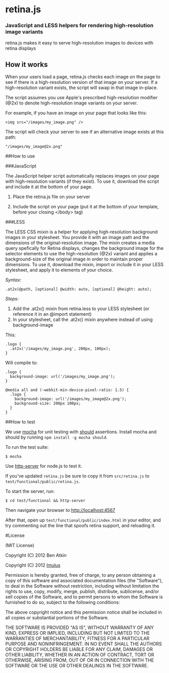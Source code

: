 # retina.js

### JavaScript and LESS helpers for rendering high-resolution image variants

retina.js makes it easy to serve high-resolution images to devices with retina displays

## How it works

When your users load a page, retina.js checks each image on the page to see if there is a high-resolution version of that image on your server. If a high-resolution variant exists, the script will swap in that image in-place.

The script assumes you use Apple's prescribed high-resolution modifier (@2x) to denote high-resolution image variants on your server.

For example, if you have an image on your page that looks like this:

    <img src="/images/my_image.png" />

The script will check your server to see if an alternative image exists at this path:

    "/images/my_image@2x.png"

##How to use

###JavaScript

The JavaScript helper script automatically replaces images on your page with high-resolution variants (if they exist). To use it, download the script and include it at the bottom of your page.

1. Place the retina.js file on your server
2. Include the script on your page (put it at the bottom of your template, before your closing \</body> tag)

    <script type="text/javascript" src="/scripts/retina.js"></script>

###LESS

The LESS CSS mixin is a helper for applying high-resolution background images in your stylesheet. You provide it with an image path and the dimensions of the original-resolution image. The mixin creates a media query spefically for Retina displays, changes the background image for the selector elements to use the high-resolution (@2x) variant and applies a background-size of the original image in order to maintain proper dimensions. To use it, download the mixin, import or include it in your LESS stylesheet, and apply it to elements of your choice.

*Syntax:*

    .at2x(@path, [optional] @width: auto, [optional] @height: auto);

*Steps:*

1. Add the .at2x() mixin from retina.less to your LESS stylesheet (or reference it in an @import statement)
2. In your stylesheet, call the .at2x() mixin anywhere instead of using background-image

This:

    .logo {
      .at2x('/images/my_image.png', 200px, 100px);
    }

Will compile to:

    .logo {
      background-image: url('/images/my_image.png');
    }

    @media all and (-webkit-min-device-pixel-ratio: 1.5) {
      .logo {
        background-image: url('/images/my_image@2x.png');
        background-size: 200px 100px;
      }
    }

##How to test

We use [mocha](http://visionmedia.github.com/mocha/) for unit testing with [should](https://github.com/visionmedia/should.js) assertions. Install mocha and should by running `npm install -g mocha should`.

To run the test suite:

    $ mocha

Use [http-server](https://github.com/nodeapps/http-server) for node.js to test it.

If you've updated `retina.js` be sure to copy it from `src/retina.js` to `test/functional/public/retina.js`.

To start the server, run:

    $ cd test/functional && http-server

Then navigate your browser to [http://localhost:4567](http://localhost:4567)

After that, open up `test/functional/public/index.html` in your editor, and try commenting out the line that spoofs retina support, and reloading it.

#License

(MIT License)

Copyright (C) 2012 Ben Atkin

Copyright (C) 2012 [Imulus](http://imulus.com)

Permission is hereby granted, free of charge, to any person obtaining a copy of this software and associated documentation files (the "Software"), to deal in the Software without restriction, including without limitation the rights to use, copy, modify, merge, publish, distribute, sublicense, and/or sell copies of the Software, and to permit persons to whom the Software is furnished to do so, subject to the following conditions:

The above copyright notice and this permission notice shall be included in all copies or substantial portions of the Software.

THE SOFTWARE IS PROVIDED "AS IS", WITHOUT WARRANTY OF ANY KIND, EXPRESS OR IMPLIED, INCLUDING BUT NOT LIMITED TO THE WARRANTIES OF MERCHANTABILITY, FITNESS FOR A PARTICULAR PURPOSE AND NONINFRINGEMENT. IN NO EVENT SHALL THE AUTHORS OR COPYRIGHT HOLDERS BE LIABLE FOR ANY CLAIM, DAMAGES OR OTHER LIABILITY, WHETHER IN AN ACTION OF CONTRACT, TORT OR OTHERWISE, ARISING FROM, OUT OF OR IN CONNECTION WITH THE SOFTWARE OR THE USE OR OTHER DEALINGS IN THE SOFTWARE.
